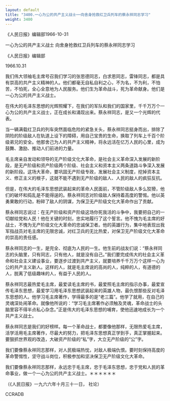 ```yaml
---
layout: default
title: "3400.一心为公的共产主义战士──向舍身抢救红卫兵列车的蔡永祥同志学习"
weight: 3400
---
```


《人民日报》编辑部1966-10-31

一心为公的共产主义战士   向舍身抢救红卫兵列车的蔡永祥同志学习

《人民日报》编辑部

1966.10.31

我们伟大领袖毛主席号召我们学习的张思德同志，白求恩同志，雷锋同志，都是具有崇高的共产主义精神的人。他们都毫无自私自利之心，不为名，不为利，不怕苦，不怕死，全心全意地为人民服务。他们生为革命战斗，死为革命献身。他们是一心为公的共产主义战士。

在伟大的毛泽东思想的光辉照耀下，在我们的军队和我们的国家里，千千万万个一心为公的共产主义战士，正在成长和涌现出来。蔡永祥同志，是又一个光辉的代表。

当一辆满载红卫兵的列车突然面临危险的紧急关头，蔡永祥同志挺身而出，排除了阴险的阶级敌人在轨道上设下的障碍，用自己宝贵的生命，换取了列车上千百个阶级弟兄的安全。他那舍己为人的共产主义精神，将永远活在亿万人民的心里，成为鼓舞、激励、推动人们前进的力量。

毛主席亲自发动和领导的无产阶级文化大革命，是社会主义革命深入发展的新阶段，是无产阶级和资产阶级两个阶级、社会主义和资本主义两条道路斗争深入发展的新阶段。这场大革命，要巩固无产阶级专政，发展社会主义制度，挖掉资本主义、修正主义的根子，这就不能不遇到无产阶级的敌人、人民的敌人的疯狂反抗。

但是，在伟大的毛泽东思想武装起来的革命人民面前，不管阶级敌人多么狡猾，他们的破坏和捣乱是不能得逞的。蔡永祥同志对阶级敌人保持着高度的警惕。他以英勇果敢的行动，粉碎了敌人的阴谋，为保卫无产阶级文化大革命作出了贡献。

蔡永祥同志说过：在无产阶级和资产阶级这场你死我活的斗争中，我要把自己的一切献给党和人民！他在关键的时刻，忠实地履行了这个誓言。他不愧为毛主席的好战士，不愧为无产阶级文化大革命的忠诚保卫者。他的英雄行为，集中地表现出我军指战员对毛主席的无限忠诚，对红卫兵的无比热爱，对保卫无产阶级文化大革命的崇高的责任感。

蔡永祥同志的一生，是完全、彻底为人民的一生。他生前的战友们说：“蔡永祥同志的头脑里，只有同志，只有他人，就是没有自己。”我们要完成伟大的社会主义革命和社会主义建设事业，要逐步过渡到共产主义，就要培养千千万万个这样一心为公的共产主义新人。这样的人，就是毛主席说的高尚的人，纯粹的人，有道德的人，脱离了低级趣味的人，有益于人民的人。

蔡永祥同志最热爱毛主席，最爱读毛主席的书，最爱照毛主席的指示办事，最爱宣传毛泽东思想，最爱学习用毛泽东思想武装起来的英雄人物，最仇恨那些反对毛泽东思想的人。他学习毛主席著作，学得最多的是“老三篇”。他学了就用，在自己的灵魂深处闹革命。就像他所说的：“学习毛主席著作必须触及灵魂，革命战士的头脑里容不得半点私心杂念。”正是伟大的毛泽东思想的哺育，使他迅速地成长为一个共产主义战士。

蔡永祥同志是我们的好榜样。每一个革命战士，都要像他那样，无限热爱毛主席，活学活用毛主席著作，尽最大的努力，把毛泽东思想真正学到手，真正掌握起来。要狠抓世界观的改造，大破资产阶级的“私”字，大立无产阶级的“公”字。

我们要像蔡永祥同志那样，对人民极端热忱，对敌人极端仇恨。要时刻保持高度的革命警惕性，坚守战斗岗位，积极参加和坚决保卫无产阶级文化大革命。

我们要像蔡永祥同志那样，永远忠于毛主席，忠于毛泽东思想，忠于党和人民的革命事业，做一个一心为公的共产主义战士。＊＊＊＊＊＊

（《人民日报》一九六六年十月三十一日， 社论）

CCRADB

